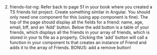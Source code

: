 2. friends-list-ng:  Refer back to page 51 in your book where you created a TS friends list project.  Create something similar in Angular.  You should only need one component for this (using app component is fine).  The top of the page should display all the fields for a friend:  name, age, email, bff, and an 'Add' button.   Below the add button is a table of your friends, which displays all the friends in your array of friends, which is stored in your ts file as a property.  Clicking the 'add' button will call a function in your component ts that creates an instance of Friend and adds it to the array of Friends.
BONUS:  add a remove button!